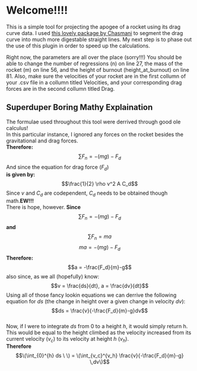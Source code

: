 # Welcome!!!!
This is a simple tool for projecting the apogee of a rocket using its drag curve data. I used [this lovely package by Chasmani](https://github.com/chasmani/piecewise-regression) to segment the drag curve into much more digestable straight lines. My next step is to phase out the use of this plugin in order to speed up the calculations. 

Right now, the parameters are all over the place (sorry!!!) You should be able to change the number of regressions (n) on line 27, the mass of the rocket (m) on line 56, and the height of burnout (height_at_burnout) on line 81. Also, make sure the velocities of your rocket are in the first collumn of your .csv file in a collumn titled Velocities, and your corresponding drag forces are in the second collumn titled Drag.

## Superduper Boring Mathy Explaination
The formulae used throughout this tool were derrived through good ole calculus!\
In this particular instance, I ignored any forces on the rocket besides the gravitational and drag forces.\
**Therefore:**
$$\sum_{} F_n = -(mg) - F_d$$
And since the equation for drag force ($F_d$)\
 **is given by:**
$$\frac{1}{2} \rho v^2 A C_d$$
Since $v$ and $C_d$ are codependent, $C_d$ needs to be obtained though math.**EW!!!**\
There is hope, however. **Since**
$$\sum_{} F_n = -(mg) - F_d$$
**and** $$\sum_{} F_n = ma$$
$$ma = -(mg) - F_d$$
**Therefore:**
$$a = -\frac{F_d}{m}-g$$
also since, as we all (hopefully) know:
$$v = \frac{ds}{dt}, a = \frac{dv}{dt}$$
Using all of those fancy lookin equations we can derrive the following equation for $ds$ (the change in height over a given change in velocity $dv$):
$$ds = \frac{v}{-\frac{F_d}{m}-g}dv$$
\
Now, if I were to integrate $ds$ from 0 to a height $h$, it would simply return h. This would be equal to the height climbed as the velocity increased from its current velocity ($v_c$) to its velocity at height $h$ ($v_h$).\
**Therefore**
$$\(\int_{0}^{h} ds \ \) = \(\int_{v_c}^{v_h} \frac{v}{-\frac{F_d}{m}-g} \,dv\)$$
